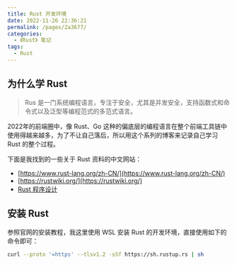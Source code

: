 ```yaml
---
title: Rust 开发环境
date: 2022-11-26 22:36:21
permalink: /pages/2a3677/
categories:
  - 《Rust》 笔记
tags:
  - Rust
---
```



## 为什么学 Rust

> Rus 是一门系统编程语言，专注于安全，尤其是并发安全，支持函数式和命令式以及泛型等编程范式的多范式语言。

2022年的前端圈中，像 Rust、Go 这种的偏底层的编程语言在整个前端工具链中使用得越来越多，为了不让自己落后，所以用这个系列的博客来记录自己学习 Rust 的整个过程。

下面是我找到的一些关于 Rust 资料的中文网站：

- [https://www.rust-lang.org/zh-CN/](https://www.rust-lang.org/zh-CN/)
- [https://rustwiki.org/](https://rustwiki.org/)
- [Rust 程序设计](https://kaisery.github.io/trpl-zh-cn/title-page.html)

## 安装 Rust

参照官网的安装教程，我这里使用 WSL 安装 Rust 的开发环境，直接使用如下的命令即可：

``` sh
curl --proto '=https' --tlsv1.2 -sSf https://sh.rustup.rs | sh
```